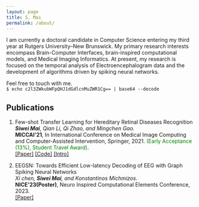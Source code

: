 ```yaml
---
layout: page
title: S. Mai
permalink: /about/
---
```


I am currently a doctoral candidate in Computer Science entering my third year at Rutgers University–New Brunswick. My primary research interests encompass Brain-Computer Interfaces, brain-inspired computational models, and Medical Imaging Informatics. At present, my research is focused on the temporal analysis of Electroencephalogram data and the development of algorithms driven by spiking neural networks.

<!-- I am a third-year Computer Science Ph.D. student at Rutgers University–New Brunswick, supervised by Prof. [Konstantinos Michmizos](http://combra.cs.rutgers.edu/). My main research interests are Brain-inspired Computation & Medical Imaging Informatics. I have experience on few-shot learning problems in the medical field. And these days, I am working on real-time Electroencephalogram(EEG) data analysis and spiking neural networks(SNN). -->

Feel free to touch with me.  
`$ echo c2l3ZWkubWFpQHJ1dGdlcnMuZWR1Cg== | base64 --decode`

## Publications

1. Few-shot Transfer Learning for Hereditary Retinal Diseases Recognition  
   **_Siwei Mai_**, _Qian Li, Qi Zhao, and Mingchen Gao._  
   **MICCAI'21**, In International Conference on Medical Image Computing and Computer-Assisted Intervention, Springer, 2021.
   <span style="color:#008000">(Early Acceptance (13%), Student Travel Award)</span>.  
   [\[Paper\]](https://link.springer.com/chapter/10.1007/978-3-030-87237-3_10) [\[Code\]](https://github.com/hatute/FSTL4HRDR) [\[Intro\]](https://rdcu.be/cRjPD)

2. EEGSN: Towards Efficient Low-latency Decoding of EEG with Graph Spiking Neural Networks  
   _Xi chen,_ **_Siwei Mai_**_, and Konstantinos Michmizos._  
   **NICE'23(Poster)**, Neuro Inspired Computational Elements Conference, 2023.  
   [\[Paper\]](https://arxiv.org/abs/2304.07655)
